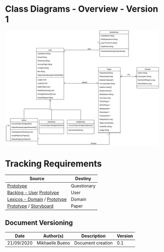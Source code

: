 # Class Diagrams - Overview - Version 1

![Versão 1.0](classDiagramV1.png)


# Tracking Requirements

| Source | Destiny |
|------|-------|
|  [Prototype](../../../base/designSprint/prototype.md) | Questionary |
| [Backlog - User](../../../base/requirements/modeling/backlogEpics/dataCreation.md) [Prototype](../../../base/designSprint/prototype.md) | User |
| [Lexicos - Domain](../../../base/requirements/modeling/lexicons.md) / [Prototype](../../../base/designSprint/prototype.md) | Domain |
| [Prototype](../../../base/designSprint/prototype.md) / [Storyboard](../../../base/requirements/elicitation/storyBoard.md) | Paper |

## Document Versioning

| Date | Author(s) | Description | Version |
|------|-------|-----------|--------|
| 21/09/2020 | Mikhaelle Bueno | Document creation | 0.1 |